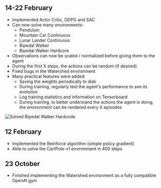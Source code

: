 
14-22 February
-----------

- Implemented Actor Critic, DDPG and SAC
- Can now solve many environments:
    - Pendulum
    - Mountain Car Continuous
    - Lunar Lander Continuous
    - Bipedal Walker
    - Bipedal Walker Hardcore
- Observations can now be scaled / normalized before giving them to the agent
- During the first X steps, the actions can be random (if desired)
- Fixed bugs in the Watershed environment
- Many practical features were added:
    - Saving the weights periodically to disk
    - During training, regularly test the agent's performance to see its evolution
    - Log training statistics and information on Tensorboard
    - During training, to better understand the actions the agent is doing, the 
    environment can be rendered every X episodes
    
![Solved Bipedal Walker Hardcode](/videos/android_vid_test.gif)

12 February
-----------

- Implemented the Reinforce algorithm (simple policy gradient)
- Able to solve the CartPole-v1 environment in 400 steps

23 October
----------

- Finished implementing the Watershed environment as a fully compatible OpenAI gym